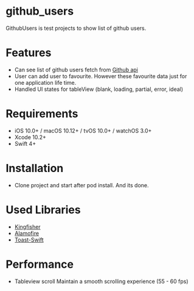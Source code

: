 # github_users

GithubUsers is test projects to show list of github users.


# Features

- Can see list of github users fetch from [Github api](https://developer.github.com/v3/users/)
- User can add user to favourite. However these favourite data just for one application life time.
- Handled UI states for tableView (blank, loading, partial, error, ideal)

# Requirements 

- iOS 10.0+ / macOS 10.12+ / tvOS 10.0+ / watchOS 3.0+
- Xcode 10.2+
- Swift 4+

# Installation

- Clone project and start after pod install. And its done.

# Used Libraries

- [Kingfisher](https://github.com/onevcat/Kingfisher)
-	[Alamofire](https://github.com/Alamofire/Alamofire)
-	[Toast-Swift](https://github.com/scalessec/Toast-Swift)

# Performance 

- Tableview scroll Maintain a smooth scrolling experience (55 - 60 fps) 
